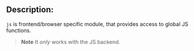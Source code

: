 ## Description:

`js`  is frontend/browser specific module, that provides access to global JS functions.

> **Note**
> It *only* works with the JS backend.
